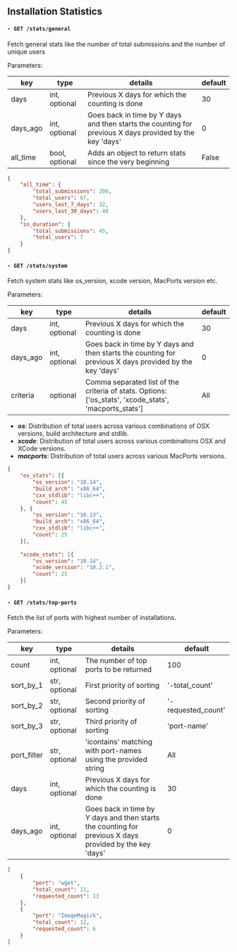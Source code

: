 ## Installation Statistics

#### `- GET /stats/general`

Fetch general stats like the number of total submissions and the number of unique users

Parameters:

| key | type | details | default |
|------|-----|----|----|
| days | int, optional | Previous X days for which the counting is done | 30 |
| days_ago | int, optional | Goes back in time by Y days and then starts the counting for previous X days provided by the key 'days' | 0 |
| all_time | bool,  optional | Adds an object to return stats since the very beginning | False |

```json
{
    "all_time": {
        "total_submissions": 200,
        "total_users": 67,
        "users_last_7_days": 32,
        "users_last_30_days": 48
    },
    "in_duration": {
        "total_submissions": 45,
        "total_users": 7
    }
}
```

#### `- GET /stats/system`

Fetch system stats like os_version, xcode version, MacPorts version etc.

Parameters:

| key | type | details | default
|------|-----|----|----|
| days | int, optional | Previous X days for which the counting is done | 30 |
| days_ago | int, optional | Goes back in time by Y days and then starts the counting for previous X days provided by the key 'days' | 0 |
| criteria | optional | Comma separated list of the criteria of stats. Options: ['os_stats', 'xcode_stats', 'macports_stats'] | All |
    
- ***os***: Distribution of total users across various combinations of OSX versions, build architecture and stdlib.
- ***xcode***: Distribution of total users across various combinations OSX and XCode versions.
- ***macports***: Distribution of total users across various MacPorts versions.

```json
{
    "os_stats": [{
        "os_version": "10.14",
        "build_arch": "x86_64",
        "cxx_stdlib": "libc++",
        "count": 45
    }, {
        "os_version": "10.13",
        "build_arch": "x86_64",
        "cxx_stdlib": "libc++",
        "count": 25
    }],
    
    "xcode_stats": [{
        "os_version": "10.14",
        "xcode_version": "10.2.1",
        "count": 25
    }]
}
```

#### `- GET /stats/top-ports`

Fetch the list of ports with highest number of installations.

Parameters:

| key | type | details | default |
|------|-----|----|----|
| count | int, optional | The number of top ports to be returned | 100 |
| sort_by_1 | str, optional | First priority of sorting | '-total_count' |
| sort_by_2 | str, optional | Second priority of sorting | '-requested_count' |
| sort_by_3 | str, optional | Third priority of sorting | 'port-name' |
| port_filter | str, optional | 'icontains' matching with port-names using the provided string | All |
| days | int, optional | Previous X days for which the counting is done | 30 |
| days_ago | int, optional | Goes back in time by Y days and then starts the counting for previous X days provided by the key 'days' | 0 |

```json
[
    {
        "port": "wget",
        "total_count": 11,
        "requested_count": 13
    },
    {
        "port": "ImageMagick",
        "total_count": 12,
        "requested_count": 6
    }
]
```
